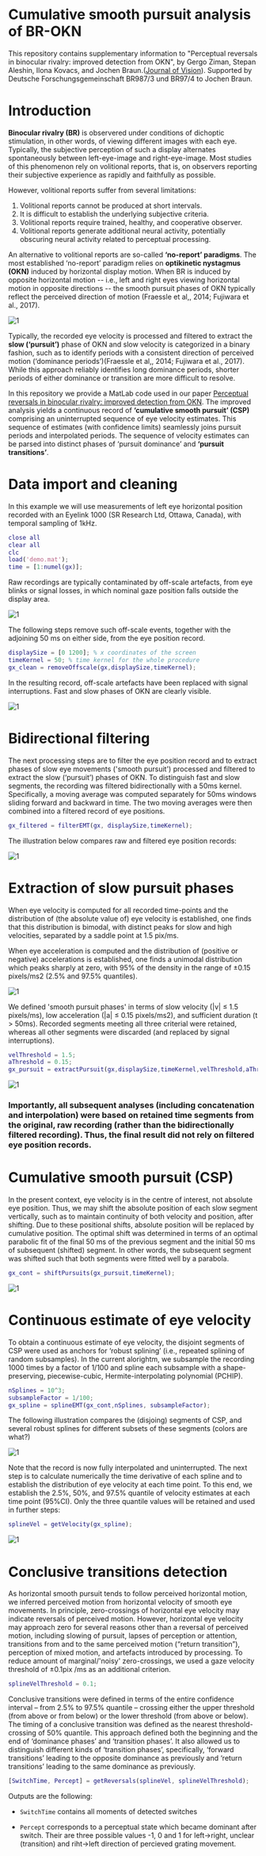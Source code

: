 # Cumulative smooth pursuit analysis of BR-OKN
This repository contains supplementary information to "Perceptual reversals in binocular rivalry: improved detection from OKN", by Gergo Ziman, Stepan Aleshin, Ilona Kovacs, and Jochen Braun.([Journal of Vision](https://jov.arvojournals.org/article.aspx?articleid=2728678)).  Supported by Deutsche Forschungsgemeinschaft BR987/3 und BR97/4 to Jochen Braun.
<!---
## Citing
If you use the code from this repo in a publication you can thus cite it using the following:
????i??. <details><summary>BibTex</summary>
<p>

#### ????
<p>  
</details>
-->

# Introduction
**Binocular rivalry (BR)** is observered under conditions of dichoptic stimulation, in other words, of viewing different images with each eye.  Typically, the subjective perception of such a display alternates spontaneously between left-eye-image and  right-eye-image.  Most studies of this phenomenon rely on volitional reports, that is, on observers reporting their subjective experience as rapidly and faithfully as possible. 

However, volitional reports suffer from several limitations:
1. Volitional reports cannot be produced at short intervals.
2. It is difficult to establish the underlying subjective criteria.
3. Volitional reports require trained, healthy, and cooperative observer. 
4. Volitional reports generate additional neural activity, potentially obscuring neural activity related to perceptual processing.

An alternative to volitional reports are so-called **‘no-report’ paradigms**. The most established ‘no-report’ paradigm relies on **optikinetic nystagmus (OKN)** induced by horizontal display motion.  When BR is induced by opposite horizontal motion -- i.e., left and right eyes viewing horizontal motion in opposite directions -- the smooth pursuit phases of OKN typically reflect the perceived direction of motion (Fraessle et al,, 2014; Fujiwara et al., 2017). 


![1](./png/intro.png)

Typically, the recorded eye velocity is processed and filtered to extract the **slow (‘pursuit’)** phase of OKN and slow velocity is categorized in a binary fashion, such as to identify periods with a consistent direction of perceived motion (‘dominance periods’)(Fraessle et al,, 2014; Fujiwara et al., 2017). While this approach reliably identifies long dominance periods, shorter periods of either dominance or transition are more difficult to resolve.

In this repository we provide a MatLab code used in our paper [Perceptual reversals in binocular rivalry: improved detection from OKN](??). The improved analysis yields a continuous record of **‘cumulative smooth pursuit’ (CSP)** comprising an uninterrupted sequence of eye velocity estimates.  This sequence of estimates (with confidence limits) seamlessly joins pursuit periods and interpolated periods. The sequence of velocity estimates can be parsed into distinct phases of ‘pursuit dominance’ and **‘pursuit transitions’**.

# Data import and cleaning
In this example we will use measurements of left eye horizontal position recorded with an Eyelink 1000 (SR Research Ltd, Ottawa, Canada), with temporal sampling of 1kHz. 

```matlab
close all
clear all
clc
load('demo.mat');
time = [1:numel(gx)];
```

Raw recordings are typically contaminated by off-scale artefacts, from eye blinks or signal losses, in which nominal gaze position falls outside the display area.

![1](./png/fig1.png)

The following steps remove such off-scale events, together with the adjoining 50 ms on either side, from the eye position record.

```matlab
displaySize = [0 1200]; % x coordinates of the screen
timeKernel = 50; % time kernel for the whole procedure
gx_clean = removeOffscale(gx,displaySize,timeKernel);
```

In the resulting record, off-scale artefacts have been replaced with signal interruptions. Fast and slow phases of OKN are clearly visible.

![1](./png/fig2.png)

# Bidirectional filtering
The next processing steps are to filter the eye position record and to extract phases of slow eye movements ('smooth pursuit')  processed and filtered to extract the slow (‘pursuit’) phases of OKN. To distinguish fast and slow segments, the recording was filtered bidirectionally with a 50ms kernel. Specifically, a moving average was computed separately for 50ms windows sliding forward and backward in time. The two moving averages were then combined into a filtered record of eye positions. 

```matlab
gx_filtered = filterEMT(gx, displaySize,timeKernel);
```

The illustration below compares raw and filtered eye position records:

![1](./png/fig3.png)

# Extraction of slow pursuit phases
When eye velocity is computed for all recorded time-points and the distribution of (the absolute value of) eye velocity is established, one finds that this distribution is bimodal, with distinct peaks for slow and high velocities, separated by a saddle point at 1.5 pix/ms.

When eye acceleration is computed and the distribution of (positive or negative) accelerations is established, one finds a unimodal distribution which peaks sharply at zero, with 95% of the density in the range of ±0.15 pixels/ms2 (2.5% and 97.5% quantiles).

![1](./png/fig4.png)

We defined 'smooth pursuit phases' in terms of slow velocity (|v| ≤ 1.5 pixels/ms), low acceleration (|a|  ≤ 0.15 pixels/ms2), and sufficient duration (t > 50ms).  Recorded segments meeting all three criterial were retained, whereas all other segments were discarded (and replaced by signal interruptions).

```matlab
velThreshold = 1.5;
aThreshold = 0.15;
gx_pursuit = extractPursuit(gx,displaySize,timeKernel,velThreshold,aThreshold);
```

![1](./png/fig5.png)

### Importantly, all subsequent analyses (including concatenation and interpolation) were based on retained time segments from the original, raw recording (rather than the bidirectionally filtered recording). Thus, the final result did not rely on filtered eye position records. ###

# Cumulative smooth pursuit (CSP)
In the present context, eye velocity is in the centre of interest, not absolute eye position. Thus, we may shift the absolute position of each slow segment vertically, such as to maintain continuity of both velocity and position, after shifting. Due to these positional shifts, absolute position will be replaced by cumulative position. The optimal shift was determined in terms of an optimal parabolic fit of the final 50 ms of the previous segment and the initial 50 ms of subsequent (shifted) segment. In other words, the subsequent segment was shifted such that both segments were fitted well by a parabola.

```matlab
gx_cont = shiftPursuits(gx_pursuit,timeKernel);
```

![1](./png/fig6.png)

# Continuous estimate of eye velocity

To obtain a continuous estimate of eye velocity, the disjoint segments of CSP were used as anchors for ‘robust splining’ (i.e., repeated splining of random subsamples). In the current alorightm, we subsample the recording 1000 times by a factor of 1/100 and spline each subsample with a shape-preserving, piecewise-cubic, Hermite-interpolating polynomial (PCHIP).

```matlab
nSplines = 10^3;
subsampleFactor = 1/100;
gx_spline = splineEMT(gx_cont,nSplines, subsampleFactor);
```

The following illustration compares the (disjoing) segments of CSP, and several robust splines for different subsets of these segments (colors are what?)

![1](./png/fig7.png)

Note that the record is now fully interpolated and uninterrupted.  The next step is to calculate numerically the time derivative of each spline and to establish the distribution of eye velocity at each time point.  To this end, we establish the 2.5%, 50%, and 97.5% quantile of velocity estimates at each time point (95%CI). Only the three quantile values will be retained and used in further steps:

```matlab
splineVel = getVelocity(gx_spline);
```

![1](./png/fig8.png)

# Conclusive transitions detection

As horizontal smooth pursuit tends to follow perceived horizontal motion, we inferred perceived motion from horizontal velocity of smooth eye movements. In principle, zero-crossings of horizontal eye velocity may indicate reversals of perceived motion. However, horizontal eye velocity may approach zero for several reasons other than a reversal of perceived motion, including slowing of pursuit, lapses of perception or attention, transitions from and to the same perceived motion (“return transition”), perception of mixed motion, and artefacts introduced by processing. To reduce amount of marginal/'noisy' zero-crossings, we used a gaze velocity threshold of ±0.1pix /ms as an additional criterion.

```matlab
splineVelThreshold = 0.1;
```

Conclusive transitions were defined in terms of the entire confidence interval – from 2.5% to 97.5% quantile – crossing either the upper threshold (from above or from below) or the lower threshold (from above or below). The timing of a conclusive transition was defined as the nearest threshold-crossing of 50% quantile. This approach defined both the beginning and the end of ‘dominance phases’ and ‘transition phases’. It also allowed us to distinguish different kinds of ‘transition phases’, specifically, ‘forward transitions’ leading to the opposite dominance as previously and ‘return transitions’ leading to the same dominance as previously.

```matlab
[SwitchTime, Percept] = getReversals(splineVel, splineVelThreshold);
```

Outputs are the following: 

- `SwitchTime` contains all moments of detected switches

- `Percept` corresponds to a perceptual state which became dominant after switch. Their are three possible values -1, 0 and 1 for left->right, unclear (transition) and riht->left direction of percieved grating movement.


